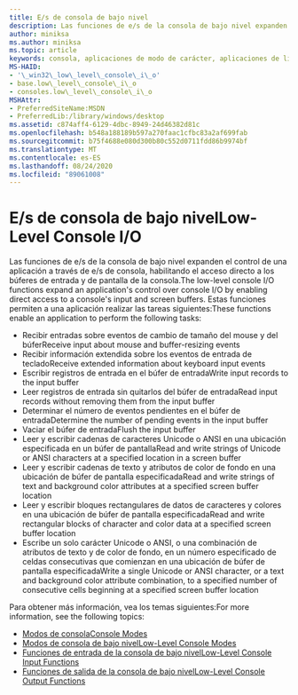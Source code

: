 ```yaml
---
title: E/s de consola de bajo nivel
description: Las funciones de e/s de la consola de bajo nivel expanden el control de una aplicación a través de e/s de consola, habilitando el acceso directo a los búferes de entrada y de pantalla de la consola.
author: miniksa
ms.author: miniksa
ms.topic: article
keywords: consola, aplicaciones de modo de carácter, aplicaciones de línea de comandos, aplicaciones de terminal, API de consola
MS-HAID:
- '\_win32\_low\_level\_console\_i\_o'
- base.low\_level\_console\_i\_o
- consoles.low\_level\_console\_i\_o
MSHAttr:
- PreferredSiteName:MSDN
- PreferredLib:/library/windows/desktop
ms.assetid: c874aff4-6129-4dbc-8949-24d46382d81c
ms.openlocfilehash: b548a188189b597a270faac1cfbc83a2af699fab
ms.sourcegitcommit: b75f4688e080d300b80c552d0711fdd86b9974bf
ms.translationtype: MT
ms.contentlocale: es-ES
ms.lasthandoff: 08/24/2020
ms.locfileid: "89061008"
---
```

# <a name="low-level-console-io"></a><span data-ttu-id="fc836-104">E/s de consola de bajo nivel</span><span class="sxs-lookup"><span data-stu-id="fc836-104">Low-Level Console I/O</span></span>


<span data-ttu-id="fc836-105">Las funciones de e/s de la consola de bajo nivel expanden el control de una aplicación a través de e/s de consola, habilitando el acceso directo a los búferes de entrada y de pantalla de la consola.</span><span class="sxs-lookup"><span data-stu-id="fc836-105">The low-level console I/O functions expand an application's control over console I/O by enabling direct access to a console's input and screen buffers.</span></span> <span data-ttu-id="fc836-106">Estas funciones permiten a una aplicación realizar las tareas siguientes:</span><span class="sxs-lookup"><span data-stu-id="fc836-106">These functions enable an application to perform the following tasks:</span></span>

- <span data-ttu-id="fc836-107">Recibir entradas sobre eventos de cambio de tamaño del mouse y del búfer</span><span class="sxs-lookup"><span data-stu-id="fc836-107">Receive input about mouse and buffer-resizing events</span></span>
- <span data-ttu-id="fc836-108">Recibir información extendida sobre los eventos de entrada de teclado</span><span class="sxs-lookup"><span data-stu-id="fc836-108">Receive extended information about keyboard input events</span></span>
- <span data-ttu-id="fc836-109">Escribir registros de entrada en el búfer de entrada</span><span class="sxs-lookup"><span data-stu-id="fc836-109">Write input records to the input buffer</span></span>
- <span data-ttu-id="fc836-110">Leer registros de entrada sin quitarlos del búfer de entrada</span><span class="sxs-lookup"><span data-stu-id="fc836-110">Read input records without removing them from the input buffer</span></span>
- <span data-ttu-id="fc836-111">Determinar el número de eventos pendientes en el búfer de entrada</span><span class="sxs-lookup"><span data-stu-id="fc836-111">Determine the number of pending events in the input buffer</span></span>
- <span data-ttu-id="fc836-112">Vaciar el búfer de entrada</span><span class="sxs-lookup"><span data-stu-id="fc836-112">Flush the input buffer</span></span>
- <span data-ttu-id="fc836-113">Leer y escribir cadenas de caracteres Unicode o ANSI en una ubicación especificada en un búfer de pantalla</span><span class="sxs-lookup"><span data-stu-id="fc836-113">Read and write strings of Unicode or ANSI characters at a specified location in a screen buffer</span></span>
- <span data-ttu-id="fc836-114">Leer y escribir cadenas de texto y atributos de color de fondo en una ubicación de búfer de pantalla especificada</span><span class="sxs-lookup"><span data-stu-id="fc836-114">Read and write strings of text and background color attributes at a specified screen buffer location</span></span>
- <span data-ttu-id="fc836-115">Leer y escribir bloques rectangulares de datos de caracteres y colores en una ubicación de búfer de pantalla especificada</span><span class="sxs-lookup"><span data-stu-id="fc836-115">Read and write rectangular blocks of character and color data at a specified screen buffer location</span></span>
- <span data-ttu-id="fc836-116">Escribe un solo carácter Unicode o ANSI, o una combinación de atributos de texto y de color de fondo, en un número especificado de celdas consecutivas que comienzan en una ubicación de búfer de pantalla especificada</span><span class="sxs-lookup"><span data-stu-id="fc836-116">Write a single Unicode or ANSI character, or a text and background color attribute combination, to a specified number of consecutive cells beginning at a specified screen buffer location</span></span>

<span data-ttu-id="fc836-117">Para obtener más información, vea los temas siguientes:</span><span class="sxs-lookup"><span data-stu-id="fc836-117">For more information, see the following topics:</span></span>

- [<span data-ttu-id="fc836-118">Modos de consola</span><span class="sxs-lookup"><span data-stu-id="fc836-118">Console Modes</span></span>](console-modes.md)
- [<span data-ttu-id="fc836-119">Modos de consola de bajo nivel</span><span class="sxs-lookup"><span data-stu-id="fc836-119">Low-Level Console Modes</span></span>](low-level-console-modes.md)
- [<span data-ttu-id="fc836-120">Funciones de entrada de la consola de bajo nivel</span><span class="sxs-lookup"><span data-stu-id="fc836-120">Low-Level Console Input Functions</span></span>](low-level-console-input-functions.md)
- [<span data-ttu-id="fc836-121">Funciones de salida de la consola de bajo nivel</span><span class="sxs-lookup"><span data-stu-id="fc836-121">Low-Level Console Output Functions</span></span>](low-level-console-output-functions.md)

 

 




